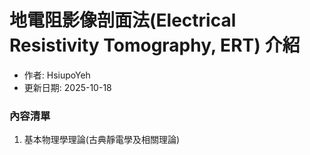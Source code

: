 # 地電阻影像剖面法(Electrical Resistivity Tomography, ERT) 介紹
+ 作者: HsiupoYeh
+ 更新日期: 2025-10-18

### 內容清單
1. 基本物理學理論(古典靜電學及相關理論)
